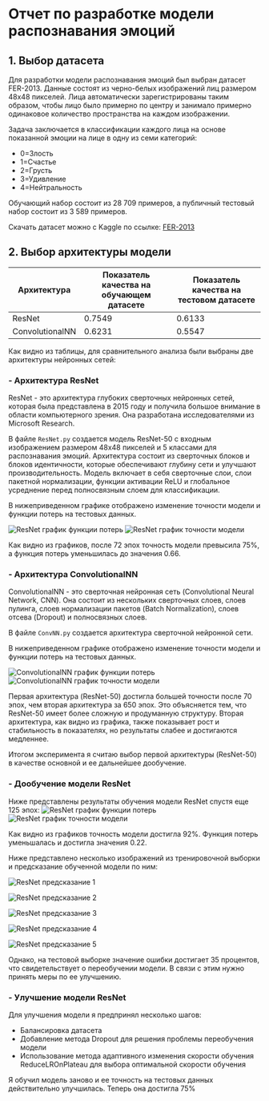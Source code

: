 # Отчет по разработке модели распознавания эмоций

## 1. Выбор датасета

Для разработки модели распознавания эмоций был выбран датасет FER-2013. Данные состоят из черно-белых изображений лиц размером 48x48 пикселей. Лица автоматически зарегистрированы таким образом, чтобы лицо было примерно по центру и занимало примерно одинаковое количество пространства на каждом изображении.

Задача заключается в классификации каждого лица на основе показанной эмоции на лице в одну из семи категорий:
- 0=Злость
- 1=Счастье
- 2=Грусть
- 3=Удивление
- 4=Нейтральность

Обучающий набор состоит из 28 709 примеров, а публичный тестовый набор состоит из 3 589 примеров.

Скачать датасет можно с Kaggle по ссылке: [FER-2013](https://www.kaggle.com/datasets/msambare/fer2013)

## 2. Выбор архитектуры модели

| Архитектура       | Показатель качества на обучающем датасете | Показатель качества на тестовом датасете |
|-------------------|----------------------------------------|----------------------------------------|
| ResNet            | 0.7549                                 | 0.6133                              |
| ConvolutionalNN   | 0.6231                                 | 0.5547                              |


Как видно из таблицы, для сравнительного анализа были выбраны две архитектуры нейронных сетей:

### - Архитектура ResNet

ResNet - это архитектура глубоких сверточных нейронных сетей, которая была представлена в 2015 году и получила большое внимание в области компьютерного зрения. Она разработана исследователями из Microsoft Research.

В файле `ResNet.py` создается модель ResNet-50 с входным изображением размером 48x48 пикселей и 5 классами для распознавания эмоций. Архитектура состоит из сверточных блоков и блоков идентичности, которые обеспечивают глубину сети и улучшают производительность. Модель включает в себя сверточные слои, слои пакетной нормализации, функции активации ReLU и глобальное усреднение перед полносвязным слоем для классификации.

В нижеприведенном графике отображено изменение точности модели и функции потерь на тестовых данных.

![ResNet график функции потерь](images/resnet_plot.jpg)
![ResNet график точности модели](images/resnet2_plot.jpg)

Как видно из графиков, после 72 эпох точность модели превысила 75%, а функция потерь уменьшилась до значения 0.66.

### - Архитектура ConvolutionalNN

ConvolutionalNN - это сверточная нейронная сеть (Convolutional Neural Network, CNN). Она состоит из нескольких сверточных слоев, слоев пулинга, слоев нормализации пакетов (Batch Normalization), слоев отсева (Dropout) и полносвязных слоев.

В файле `ConvNN.py` создается архитектура сверточной нейронной сети.

В нижеприведенном графике отображено изменение точности модели и функции потерь на тестовых данных.

![ConvolutionalNN график функции потерь](images/convnn_plot.jpg)
![ConvolutionalNN график точности модели](images/convnn2_plot.jpg)

Первая архитектура (ResNet-50) достигла большей точности после 70 эпох, чем вторая архитектура за 650 эпох. Это объясняется тем, что ResNet-50 имеет более сложную и продуманную структуру. Вторая архитектура, как видно из графика, также показывает рост и стабильность в показателях, но результаты слабее и достигаются медленнее.

Итогом эксперимента я считаю выбор первой архитектуры (ResNet-50) в качестве основной и ее дальнейшее дообучение.

### - Дообучение модели ResNet
Ниже представлены результаты обучения модели ResNet спустя еще 125 эпох:
![ResNet график функции потерь](images/resnet3_plot.png)
![ResNet график точности модели](images/resnet4_plot.png)

Как видно из графиков точность модели достигла 92%. Функция потерь уменьшалась и достигла значения 0.22.

Ниже представлено несколько изображений из тренировочной выборки и предсказание обученной модели по ним:

![ResNet предсказание 1](images/predict1.png)

![ResNet предсказание 2](images/predict2.png)

![ResNet предсказание 3](images/predict3.png)

![ResNet предсказание 4](images/predict4.png)

![ResNet предсказание 5](images/predict5.png)


Однако, на тестовой выборке значение ошибки достигает 35 процентов, что свидетельствует о переобучении модели. В связи с этим нужно принять меры по ее улучшению.

### - Улучшение модели ResNet
Для улучшения модели я предпринял несколько шагов:
- Балансировка датасета
- Добавление метода Dropout для решения проблемы переобучения модели
- Использование метода адаптивного изменения скорости обучения ReduceLROnPlateau для выбора оптимальной скорости обучения

Я обучил модель заново и ее точность на тестовых данных действительно улучшилась. Теперь она достигла 75%

